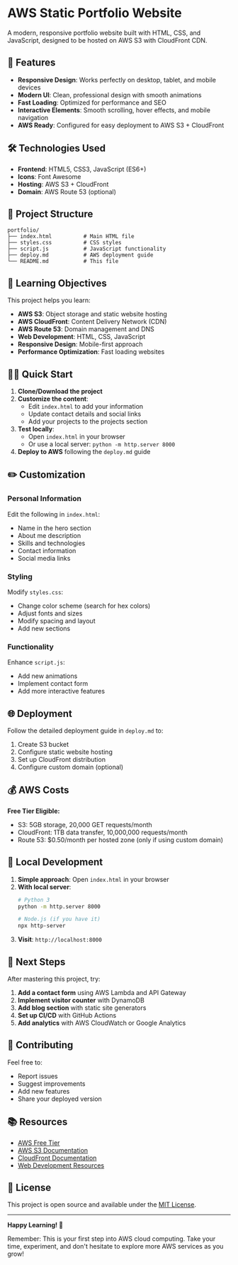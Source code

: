 # AWS Static Portfolio Website

A modern, responsive portfolio website built with HTML, CSS, and JavaScript, designed to be hosted on AWS S3 with CloudFront CDN.

## 🚀 Features

- **Responsive Design**: Works perfectly on desktop, tablet, and mobile devices
- **Modern UI**: Clean, professional design with smooth animations
- **Fast Loading**: Optimized for performance and SEO
- **Interactive Elements**: Smooth scrolling, hover effects, and mobile navigation
- **AWS Ready**: Configured for easy deployment to AWS S3 + CloudFront

## 🛠️ Technologies Used

- **Frontend**: HTML5, CSS3, JavaScript (ES6+)
- **Icons**: Font Awesome
- **Hosting**: AWS S3 + CloudFront
- **Domain**: AWS Route 53 (optional)

## 📁 Project Structure

```
portfolio/
├── index.html          # Main HTML file
├── styles.css          # CSS styles
├── script.js           # JavaScript functionality
├── deploy.md           # AWS deployment guide
└── README.md           # This file
```

## 🎯 Learning Objectives

This project helps you learn:
- **AWS S3**: Object storage and static website hosting
- **AWS CloudFront**: Content Delivery Network (CDN)
- **AWS Route 53**: Domain management and DNS
- **Web Development**: HTML, CSS, JavaScript
- **Responsive Design**: Mobile-first approach
- **Performance Optimization**: Fast loading websites

## 🏃‍♂️ Quick Start

1. **Clone/Download the project**
2. **Customize the content**:
   - Edit `index.html` to add your information
   - Update contact details and social links
   - Add your projects to the projects section
3. **Test locally**:
   - Open `index.html` in your browser
   - Or use a local server: `python -m http.server 8000`
4. **Deploy to AWS** following the `deploy.md` guide

## ✏️ Customization

### Personal Information
Edit the following in `index.html`:
- Name in the hero section
- About me description
- Skills and technologies
- Contact information
- Social media links

### Styling
Modify `styles.css`:
- Change color scheme (search for hex colors)
- Adjust fonts and sizes
- Modify spacing and layout
- Add new sections

### Functionality
Enhance `script.js`:
- Add new animations
- Implement contact form
- Add more interactive features

## 🌐 Deployment

Follow the detailed deployment guide in `deploy.md` to:
1. Create S3 bucket
2. Configure static website hosting
3. Set up CloudFront distribution
4. Configure custom domain (optional)

## 💰 AWS Costs

**Free Tier Eligible:**
- S3: 5GB storage, 20,000 GET requests/month
- CloudFront: 1TB data transfer, 10,000,000 requests/month
- Route 53: $0.50/month per hosted zone (only if using custom domain)

## 🔧 Local Development

1. **Simple approach**: Open `index.html` in your browser
2. **With local server**:
   ```bash
   # Python 3
   python -m http.server 8000
   
   # Node.js (if you have it)
   npx http-server
   ```
3. **Visit**: `http://localhost:8000`

## 🚀 Next Steps

After mastering this project, try:
1. **Add a contact form** using AWS Lambda and API Gateway
2. **Implement visitor counter** with DynamoDB
3. **Add blog section** with static site generators
4. **Set up CI/CD** with GitHub Actions
5. **Add analytics** with AWS CloudWatch or Google Analytics

## 🤝 Contributing

Feel free to:
- Report issues
- Suggest improvements
- Add new features
- Share your deployed version

## 📚 Resources

- [AWS Free Tier](https://aws.amazon.com/free/)
- [AWS S3 Documentation](https://docs.aws.amazon.com/s3/)
- [CloudFront Documentation](https://docs.aws.amazon.com/cloudfront/)
- [Web Development Resources](https://developer.mozilla.org/en-US/docs/Web)

## 📄 License

This project is open source and available under the [MIT License](LICENSE).

---

**Happy Learning! 🎉**

Remember: This is your first step into AWS cloud computing. Take your time, experiment, and don't hesitate to explore more AWS services as you grow!